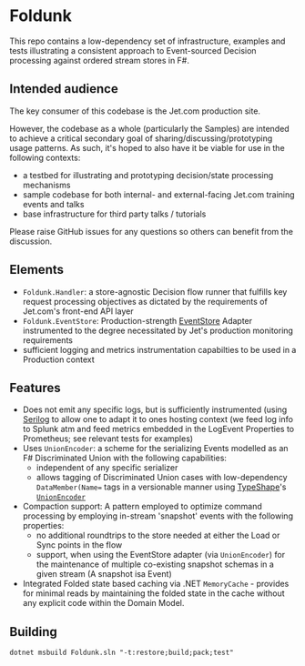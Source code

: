 Foldunk
=======
This repo contains a low-dependency set of infrastructure, examples and tests illustrating a consistent approach to Event-sourced Decision processing against ordered stream stores in F#.

Intended audience
-----------------
The key consumer of this codebase is the Jet.com production site.

However, the codebase as a whole (particularly the Samples) are intended to achieve a critical secondary goal of sharing/discussing/prototyping usage patterns. As such, it's hoped to also have it be viable for use in the following contexts:
- a testbed for illustrating and prototyping decision/state processing mechanisms
- sample codebase for both internal- and external-facing Jet.com training events and talks
- base infrastructure for third party talks / tutorials

Please raise GitHub issues for any questions so others can benefit from the discussion.

Elements
--------
- `Foldunk.Handler`: a store-agnostic Decision flow runner that fulfills key request processing objectives as dictated by the requirements of Jet.com's front-end API layer
- `Foldunk.EventStore`: Production-strength [EventStore](http://geteventstore.com) Adapter instrumented to the degree necessitated by Jet's production monitoring requirements
- sufficient logging and metrics instrumentation capabilties to be used in a Production context

Features
--------
- Does not emit any specific logs, but is sufficiently instrumented (using [Serilog](github.com/serilog/serilog) to allow one to adapt it to ones hosting context (we feed log info to  Splunk atm and feed metrics embedded in the LogEvent Properties to Prometheus; see relevant tests for examples)
- Uses `UnionEncoder`: a scheme for the serializing Events modelled as an F# Discriminated Union with the following capabilities:
	- independent of any specific serializer
	- allows tagging of Discriminated Union cases with low-dependency `DataMember(Name=` tags in a versionable manner using [TypeShape](https://github.com/eiriktsarpalis/TypeShape)'s [`UnionEncoder`](https://github.com/eiriktsarpalis/TypeShape/blob/master/tests/TypeShape.Tests/UnionEncoderTests.fs)
- Compaction support: A pattern employed to optimize command processing by employing in-stream 'snapshot' events with the following properties:
	- no additional roundtrips to the store needed at either the Load or Sync points in the flow
	- support, when using the EventStore adapter (via `UnionEncoder`) for the maintenance of multiple co-existing snapshot schemas in a given stream (A snapshot isa Event)
- Integrated Folded state based caching via .NET `MemoryCache` - provides for minimal reads by maintaining the folded state in the cache without any explicit code within the Domain Model.

Building
--------
```
dotnet msbuild Foldunk.sln "-t:restore;build;pack;test"
```